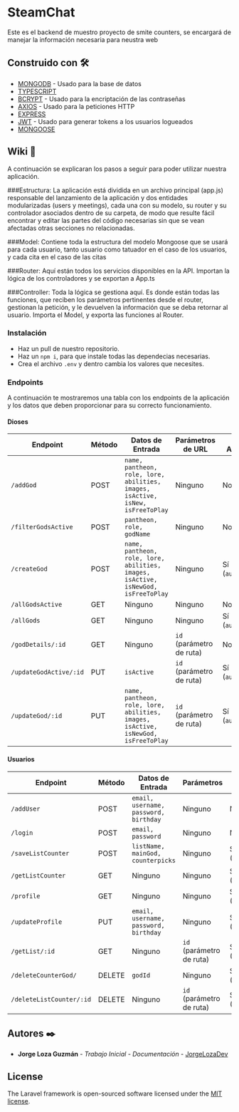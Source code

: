 # SteamChat

Este es el backend de muestro proyecto de smite counters, se encargará de manejar la información necesaria para neustra web

## Construido con 🛠️

* [MONGODB](https://www.mongodb.com/es) - Usado para la base de datos  
* [TYPESCRIPT](https://www.typescriptlang.org/) 
* [BCRYPT](https://www.npmjs.com/package/bcrypt)  - Usado para la encriptación de las contraseñas
* [AXIOS](https://axios-http.com/es/docs/intro)  - Usado para la peticiones HTTP
* [EXPRESS](https://expressjs.com/es/) 
* [JWT](https://jwt.io/) - Usado para generar tokens a los usuarios logueados
* [MONGOOSE](https://mongoosejs.com/) 

## Wiki 📖

A continuación se explicaran los pasos a seguir para poder utilizar nuestra aplicación.

###Estructura:
La aplicación está dividida en un archivo principal (app.js) responsable del lanzamiento de la aplicación y dos entidades modularizadas (users y meetings), cada una con su modelo, su router y su controlador asociados dentro de su carpeta, de modo que resulte fácil encontrar y editar las partes del código necesarias sin que se vean afectadas otras secciones no relacionadas.

###Model:
Contiene toda la estructura del modelo Mongoose que se usará para cada usuario, tanto usuario como tatuador en el caso de los usuarios, y cada cita en el caso de las citas

###Router:
Aquí están todos los servicios disponibles en la API. Importan la lógica de los controladores y se exportan a App.ts

###Controller:
Toda la lógica se gestiona aquí. Es donde están todas las funciones, que reciben los parámetros pertinentes desde el router, gestionan la petición, y le devuelven la información que se deba retornar al usuario. Importa el Model, y exporta las funciones al Router.

### Instalación

-   Haz un pull de nuestro repositorio.
-   Haz un `npm i`, para que instale todas las dependecias necesarias.
-   Crea el archivo `.env` y dentro cambia los valores que necesites.

### Endpoints
A continuación te mostraremos una tabla con los endpoints de la aplicación y los datos que deben proporcionar para su correcto funcionamiento.

#### Dioses
| Endpoint                  | Método | Datos de Entrada                       | Parámetros de URL                  | Requiere Autenticación        |
|---------------------------|--------|----------------------------------------|-----------------------------|-----------------------|
| `/addGod`                 | POST   | `name, pantheon, role, lore, abilities, images, isActive, isNew, isFreeToPlay` | Ninguno                     | No                    |
| `/filterGodsActive`       | POST   | `pantheon, role, godName`             | Ninguno                     | No                    |
| `/createGod`              | POST   | `name, pantheon, role, lore, abilities, images, isActive, isNewGod, isFreeToPlay` | Ninguno                     | Sí (`authMiddleware`) |
| `/allGodsActive`          | GET    | Ninguno                                | Ninguno                     | No                    |
| `/allGods`                | GET    | Ninguno                                | Ninguno                     | Sí (`authMiddleware`) |
| `/godDetails/:id`         | GET    | Ninguno                                | `id` (parámetro de ruta)   | No                    |
| `/updateGodActive/:id`    | PUT    | `isActive`                             | `id` (parámetro de ruta)   | Sí (`authMiddleware`) |
| `/updateGod/:id`          | PUT    | `name, pantheon, role, lore, abilities, images, isActive, isNewGod, isFreeToPlay` | `id` (parámetro de ruta)   | Sí (`authMiddleware`) |


#### Usuarios

| Endpoint                       | Método | Datos de Entrada                       | Parámetros         | Autenticación        |
|--------------------------------|--------|----------------------------------------|--------------------|-----------------------|
| `/addUser`                     | POST   | `email, username, password, birthday`   | Ninguno            | No                    |
| `/login`                       | POST   | `email, password`                      | Ninguno            | No                    |
| `/saveListCounter`             | POST   | `listName, mainGod, counterpicks`       | Ninguno            | Sí (`authMiddleware`) |
| `/getListCounter`              | GET    | Ninguno                                | Ninguno            | Sí (`authMiddleware`) |
| `/profile`                     | GET    | Ninguno                                | Ninguno            | Sí (`authMiddleware`) |
| `/updateProfile`               | PUT    | `email, username, password, birthday`   | Ninguno            | Sí (`authMiddleware`) |
| `/getList/:id`                  | GET    | Ninguno                                | `id` (parámetro de ruta) | Sí (`authMiddleware`) |
| `/deleteCounterGod/`           | DELETE | `godId`                                | Ninguno            | Sí (`authMiddleware`) |
| `/deleteListCounter/:id`        | DELETE | Ninguno                                | `id` (parámetro de ruta) | Sí (`authMiddleware`) |


## Autores ✒️


* **Jorge Loza Guzmán** - *Trabajo Inicial* -  *Documentación* - [JorgeLozaDev](https://github.com/JorgeLozaDev)



## License

The Laravel framework is open-sourced software licensed under the [MIT license](https://opensource.org/licenses/MIT).

